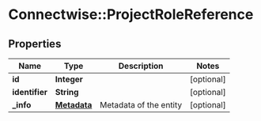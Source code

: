 # Connectwise::ProjectRoleReference

## Properties
Name | Type | Description | Notes
------------ | ------------- | ------------- | -------------
**id** | **Integer** |  | [optional] 
**identifier** | **String** |  | [optional] 
**_info** | [**Metadata**](Metadata.md) | Metadata of the entity | [optional] 



